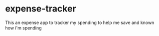 # expense-tracker
 This an expense app to tracker my spending to help me save and known how i'm spending
